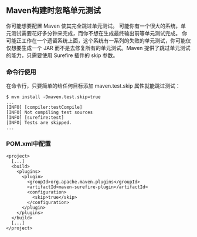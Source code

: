 ﻿## Maven构建时忽略单元测试  

你可能想要配置 Maven 使其完全跳过单元测试。 可能你有一个很大的系统，单元测试需要花好多分钟来完成，而你不想在生成最终输出前等单元测试完成。 你可能正工作在一个遗留系统上面，这个系统有一系列的失败的单元测试，你可能仅仅想要生成一个 JAR 而不是去修复所有的单元测试。Maven 提供了跳过单元测试的能力，只需要使用 Surefire 插件的 skip 参数。

### 命令行使用  
在命令行，只要简单的给任何目标添加 maven.test.skip 属性就能跳过测试： 

    $ mvn install -Dmaven.test.skip=true
    ...
    [INFO] [compiler:testCompile]
    [INFO] Not compiling test sources
    [INFO] [surefire:test]
    [INFO] Tests are skipped.
    ...

### POM.xml中配置  

    <project>
      [...]
      <build>
        <plugins>
          <plugin>
            <groupId>org.apache.maven.plugins</groupId>
            <artifactId>maven-surefire-plugin</artifactId>
            <configuration>
              <skip>true</skip>
            </configuration>
          </plugin>
        </plugins>
      </build>
      [...]
    </project>